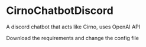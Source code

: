 # CirnoChatbotDiscord
A discord chatbot that acts like Cirno, uses OpenAI API

Download the requirements and change the config file
